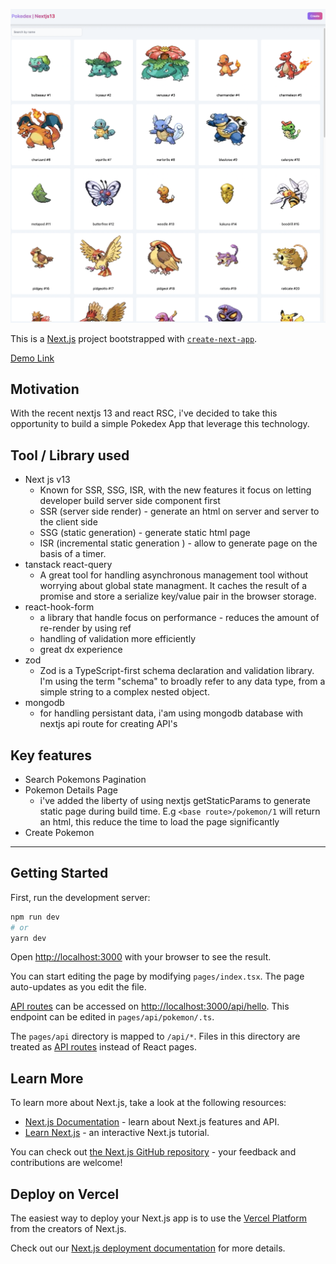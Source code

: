 ![image](./public/banner.png)

This is a [Next.js](https://nextjs.org/) project bootstrapped with [`create-next-app`](https://github.com/vercel/next.js/tree/canary/packages/create-next-app).

[Demo Link](https://pokedex.scentt.xyz/)

## Motivation

With the recent nextjs 13 and react RSC, i've decided to take this opportunity to build a simple Pokedex App that leverage this technology.

## Tool / Library used

- Next js v13
  - Known for SSR, SSG, ISR, with the new features it focus on letting developer build server side component first
  - SSR (server side render) - generate an html on server and server to the client side
  - SSG (static generation) - generate static html page
  - ISR (incremental static generation ) - allow to generate page on the basis of a timer.
- tanstack react-query
  - A great tool for handling asynchronous management tool without worrying about global state managment. It caches the result of a promise and store a serialize key/value pair in the browser storage.
- react-hook-form
  - a library that handle focus on performance - reduces the amount of re-render by using ref
  - handling of validation more efficiently
  - great dx experience
- zod
  - Zod is a TypeScript-first schema declaration and validation library. I'm using the term "schema" to broadly refer to any data type, from a simple string to a complex nested object.
- mongodb
  - for handling persistant data, i'am using mongodb database with nextjs api route for creating API's

## Key features

- Search Pokemons Pagination
- Pokemon Details Page
  - i've added the liberty of using nextjs getStaticParams to generate static page during build time. E.g `<base route>/pokemon/1` will return an html, this reduce the time to load the page significantly
- Create Pokemon

---

## Getting Started

First, run the development server:

```bash
npm run dev
# or
yarn dev
```

Open [http://localhost:3000](http://localhost:3000) with your browser to see the result.

You can start editing the page by modifying `pages/index.tsx`. The page auto-updates as you edit the file.

[API routes](https://nextjs.org/docs/api-routes/introduction) can be accessed on [http://localhost:3000/api/hello](http://localhost:3000/api/hello). This endpoint can be edited in `pages/api/pokemon/.ts`.

The `pages/api` directory is mapped to `/api/*`. Files in this directory are treated as [API routes](https://nextjs.org/docs/api-routes/introduction) instead of React pages.

## Learn More

To learn more about Next.js, take a look at the following resources:

- [Next.js Documentation](https://nextjs.org/docs) - learn about Next.js features and API.
- [Learn Next.js](https://nextjs.org/learn) - an interactive Next.js tutorial.

You can check out [the Next.js GitHub repository](https://github.com/vercel/next.js/) - your feedback and contributions are welcome!

## Deploy on Vercel

The easiest way to deploy your Next.js app is to use the [Vercel Platform](https://vercel.com/new?utm_medium=default-template&filter=next.js&utm_source=create-next-app&utm_campaign=create-next-app-readme) from the creators of Next.js.

Check out our [Next.js deployment documentation](https://nextjs.org/docs/deployment) for more details.
